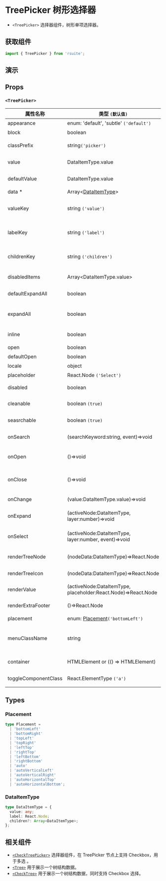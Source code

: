 # TreePicker 树形选择器

- `<TreePicker>` 选择器组件，树形单项选择器。

## 获取组件

```js
import { TreePicker } from 'rsuite';
```

## 演示

<!--{demo}-->

## Props

### `<TreePicker>`

| 属性名称             | 类型 `(默认值)`                                               | 描述                            |
| -------------------- | ------------------------------------------------------------- | ------------------------------- |
| appearance           | enum: 'default', 'subtle' `('default')`                       | 设置外观                        |
| block                | boolean                                                       | 堵塞整行                        |
| classPrefix          | string`('picker')`                                            | 组件 CSS 类的前缀               |
| value                | DataItemType.value                                            | 当前选中的值                    |
| defaultValue         | DataItemType.value                                            | 默认选中的值                    |
| data \*              | Array&lt;[DataItemType](#DataItemType)&gt;                    | tree 数据                       |
| valueKey             | string `('value')`                                            | tree 数据结构 value 属性名称    |
| labelKey             | string `('label')`                                            | tree 数据结构 label 属性名称    |
| childrenKey          | string `('children')`                                         | tree 数据结构 children 属性名称 |
| disabledItems        | Array&lt;DataItemType.value&gt;                               | 禁用节点列表                    |
| defaultExpandAll     | boolean                                                       | 默认展开所有节点                |
| expandAll            | boolean                                                       | (受控)展示/收起所有节点         |
| inline               | boolean                                                       | 是否内联显示 tree               |
| open                 | boolean                                                       | 打开（受控）                    |
| defaultOpen          | boolean                                                       | 默认打开                        |
| locale               | object                                                        | 本地语言                        |
| placeholder          | React.Node `('Select')`                                       | 占位符                          |
| disabled             | boolean                                                       | 是否禁用 Picker                 |
| cleanable            | boolean `(true)`                                              | 是否可以清除                    |
| seasrchable          | boolean `(true)`                                              | 是否可以搜索                    |
| onSearch             | (searchKeyword:string, event)=>void                           | 搜索回调函数                    |
| onOpen               | ()=>void                                                      | 展开 Dropdown 的回调函数        |
| onClose              | ()=>void                                                      | 关闭 Dropdown 的回调函数        |
| onChange             | (value:DataItemType.value)=>void                              | 数据改变的回调函数              |
| onExpand             | (activeNode:DataItemType, layer:number)=>void                 | 树节点展示时的回调              |
| onSelect             | (activeNode:DataItemType, layer:number, event)=>void          | 选择树节点后的回调函数          |
| renderTreeNode       | (nodeData:DataItemType)=>React.Node                           | 自定义渲染 tree 节点            |
| renderTreeIcon       | (nodeData:DataItemType)=>React.Node                           | 自定义渲染 图标                 |
| renderValue          | (activeNode:DataItemType, placeholder:React.Node)=>React.Node | 自定义渲染 placeholder          |
| renderExtraFooter    | ()=>React.Node                                                | 自定义页脚内容                  |
| placement            | enum: [Placement](#Placement)`('bottomLeft')`                 | 打开位置                        |
| menuClassName        | string                                                        | 应用于菜单 DOM 节点的 css class |
| container            | HTMLElement or (() => HTMLElement)                            | 设置渲染的容器                  |
| toggleComponentClass | React.ElementType `('a')`                                     | 为组件自定义元素类型            |

## Types

### Placement

```ts
type Placement =
  | 'bottomLeft'
  | 'bottomRight'
  | 'topLeft'
  | 'topRight'
  | 'leftTop'
  | 'rightTop'
  | 'leftBottom'
  | 'rightBottom'
  | 'auto'
  | 'autoVerticalLeft'
  | 'autoVerticalRight'
  | 'autoHorizontalTop'
  | 'autoHorizontalBottom';
```

### DataItemType

```ts
type DataItemType = {
  value: any;
  label: React.Node;
  children?: Array<DataItemType>;
};
```

## 相关组件

- [`<CheckTreePicker>`](./check-tree-picker) 选择器组件，在 TreePicker 节点上支持 Checkbox，用于多选 。
- [`<Tree>`](./tree) 用于展示一个树结构数据。
- [`<CheckTree>`](./check-tree) 用于展示一个树结构数据，同时支持 Checkbox 选择。
